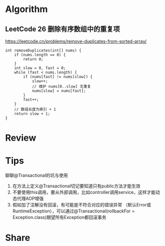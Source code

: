 # Algorithm

## LeetCode 26  删除有序数组中的重复项
https://leetcode.cn/problems/remove-duplicates-from-sorted-array/
```
int removeDuplicates(int[] nums) {
    if (nums.length == 0) {
        return 0;
    }
    int slow = 0, fast = 0;
    while (fast < nums.length) {
        if (nums[fast] != nums[slow]) {
            slow++;
            // 维护 nums[0..slow] 无重复
            nums[slow] = nums[fast];
        }
        fast++;
    }
    // 数组长度为索引 + 1
    return slow + 1;
}
```



# Review




# Tips
聊聊@Transactional的坑与使用
1. 在方法上定义@Transactional切记要知道只有public方法才能生效
2. 不要使用this调用，要从外部调用，比如controller调用service，这样才能动态代理AOP增强
3. 假如加了注解没有回滚，有可能是不符合对应的错误异常 （默认Error或RuntimeException），可以通过@Transactional(rollbackFor = Exception.class)期望所有Exception都回滚事务







# Share


